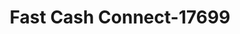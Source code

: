 ---
f_zip-code: 46135
f_state-code: IN
title: Fast Cash Connect-17699
f_phone: 765-653-4800
f_city-only: Greencastle
f_address: 416 South Bloomington Street Greencastle
f_location-unique-id: '17699'
slug: fast-cash-connect-17699
updated-on: '2024-05-30T13:46:58.046Z'
created-on: '2024-05-30T13:36:59.803Z'
published-on: '2024-05-30T13:54:32.469Z'
f_city-state: cms/city/greencastle-in.md
f_company: cms/company/fast-cash-connect.md
f_state: cms/state/indiana.md
layout: '[payday-loan].html'
tags: payday-loan
---